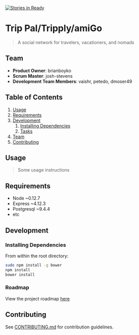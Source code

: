 [![Stories in Ready](https://badge.waffle.io/stacks-on-stacks/stacks-on-stacks.png?label=ready&title=Ready)](https://waffle.io/stacks-on-stacks/stacks-on-stacks)
# Trip Pal/Tripply/amiGo

> A social network for travelers, vacationers, and nomads

## Team

  - __Product Owner__: brianboyko
  - __Scrum Master__: josh-stevens
  - __Development Team Members__: vaishr, petedo, dmoser49

## Table of Contents

1. [Usage](#Usage)
1. [Requirements](#requirements)
1. [Development](#development)
    1. [Installing Dependencies](#installing-dependencies)
    1. [Tasks](#tasks)
1. [Team](#team)
1. [Contributing](#contributing)

## Usage

> Some usage instructions

## Requirements

- Node ~0.12.7
- Express ~4.12.3
- Postgresql ~9.4.4
- etc

## Development

### Installing Dependencies

From within the root directory:

```sh
sudo npm install -g bower
npm install
bower install
```

### Roadmap

View the project roadmap [here](https://github.com/stacks-on-stacks/stacks-on-stacks/issues)


## Contributing

See [CONTRIBUTING.md](https://github.com/stacks-on-stacks/stacks-on-stacks/blob/master/_CONTRIBUTING.md) for contribution guidelines.
